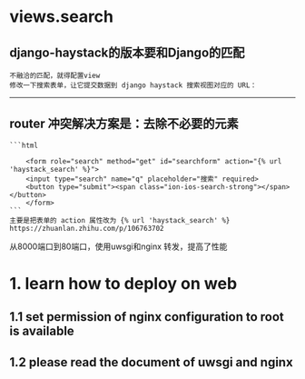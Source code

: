 # views.search

## django-haystack的版本要和Django的匹配

    不融洽的匹配，就得配置view
    修改一下搜索表单，让它提交数据到 django haystack 搜索视图对应的 URL：

-------

## router 冲突解决方案是：去除不必要的元素

    ```html

        <form role="search" method="get" id="searchform" action="{% url 'haystack_search' %}">
        <input type="search" name="q" placeholder="搜索" required>
        <button type="submit"><span class="ion-ios-search-strong"></span></button>
        </form>
    ```
    主要是把表单的 action 属性改为 {% url 'haystack_search' %}
    https://zhuanlan.zhihu.com/p/106763702

从8000端口到80端口，使用uwsgi和nginx 转发，提高了性能
#	1. learn how to deploy on web

##	1.1 set permission  of nginx configuration  to root is available
##	1.2 please read the document of uwsgi and nginx